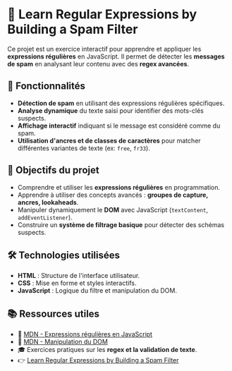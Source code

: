 # 📩 Learn Regular Expressions by Building a Spam Filter

Ce projet est un exercice interactif pour apprendre et appliquer les **expressions régulières** en JavaScript. Il permet de détecter les **messages de spam** en analysant leur contenu avec des **regex avancées**.

## 📂 Fonctionnalités

- **Détection de spam** en utilisant des expressions régulières spécifiques.
- **Analyse dynamique** du texte saisi pour identifier des mots-clés suspects.
- **Affichage interactif** indiquant si le message est considéré comme du spam.
- **Utilisation d'ancres et de classes de caractères** pour matcher différentes variantes de texte (ex: `free`, `fr33`).

## 🎯 Objectifs du projet

- Comprendre et utiliser les **expressions régulières** en programmation.
- Apprendre à utiliser des concepts avancés : **groupes de capture, ancres, lookaheads**.
- Manipuler dynamiquement le **DOM** avec JavaScript (`textContent`, `addEventListener`).
- Construire un **système de filtrage basique** pour détecter des schémas suspects.

## 🛠️ Technologies utilisées

- **HTML** : Structure de l'interface utilisateur.
- **CSS** : Mise en forme et styles interactifs.
- **JavaScript** : Logique du filtre et manipulation du DOM.

## 📚 Ressources utiles

- 📖 [MDN - Expressions régulières en JavaScript](https://developer.mozilla.org/fr/docs/Web/JavaScript/Guide/Regular_Expressions)
- 📖 [MDN - Manipulation du DOM](https://developer.mozilla.org/fr/docs/Web/API/Document_Object_Model)
- 🎓 Exercices pratiques sur les **regex et la validation de texte**.
- 👉 [Learn Regular Expressions by Building a Spam Filter](https://www.freecodecamp.org/learn/javascript-algorithms-and-data-structures-v8/#learn-regular-expressions-by-building-a-spam-filter)
